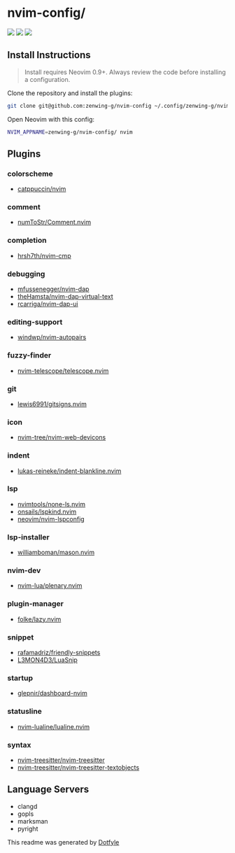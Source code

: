 # nvim-config/

<a href="https://dotfyle.com/zenwing-g/nvim-config"><img src="https://dotfyle.com/zenwing-g/nvim-config/badges/plugins?style=flat" /></a>
<a href="https://dotfyle.com/zenwing-g/nvim-config"><img src="https://dotfyle.com/zenwing-g/nvim-config/badges/leaderkey?style=flat" /></a>
<a href="https://dotfyle.com/zenwing-g/nvim-config"><img src="https://dotfyle.com/zenwing-g/nvim-config/badges/plugin-manager?style=flat" /></a>

## Install Instructions

> Install requires Neovim 0.9+. Always review the code before installing a configuration.

Clone the repository and install the plugins:

```sh
git clone git@github.com:zenwing-g/nvim-config ~/.config/zenwing-g/nvim-config
```

Open Neovim with this config:

```sh
NVIM_APPNAME=zenwing-g/nvim-config/ nvim
```

## Plugins

### colorscheme

- [catppuccin/nvim](https://dotfyle.com/plugins/catppuccin/nvim)

### comment

- [numToStr/Comment.nvim](https://dotfyle.com/plugins/numToStr/Comment.nvim)

### completion

- [hrsh7th/nvim-cmp](https://dotfyle.com/plugins/hrsh7th/nvim-cmp)

### debugging

- [mfussenegger/nvim-dap](https://dotfyle.com/plugins/mfussenegger/nvim-dap)
- [theHamsta/nvim-dap-virtual-text](https://dotfyle.com/plugins/theHamsta/nvim-dap-virtual-text)
- [rcarriga/nvim-dap-ui](https://dotfyle.com/plugins/rcarriga/nvim-dap-ui)

### editing-support

- [windwp/nvim-autopairs](https://dotfyle.com/plugins/windwp/nvim-autopairs)

### fuzzy-finder

- [nvim-telescope/telescope.nvim](https://dotfyle.com/plugins/nvim-telescope/telescope.nvim)

### git

- [lewis6991/gitsigns.nvim](https://dotfyle.com/plugins/lewis6991/gitsigns.nvim)

### icon

- [nvim-tree/nvim-web-devicons](https://dotfyle.com/plugins/nvim-tree/nvim-web-devicons)

### indent

- [lukas-reineke/indent-blankline.nvim](https://dotfyle.com/plugins/lukas-reineke/indent-blankline.nvim)

### lsp

- [nvimtools/none-ls.nvim](https://dotfyle.com/plugins/nvimtools/none-ls.nvim)
- [onsails/lspkind.nvim](https://dotfyle.com/plugins/onsails/lspkind.nvim)
- [neovim/nvim-lspconfig](https://dotfyle.com/plugins/neovim/nvim-lspconfig)

### lsp-installer

- [williamboman/mason.nvim](https://dotfyle.com/plugins/williamboman/mason.nvim)

### nvim-dev

- [nvim-lua/plenary.nvim](https://dotfyle.com/plugins/nvim-lua/plenary.nvim)

### plugin-manager

- [folke/lazy.nvim](https://dotfyle.com/plugins/folke/lazy.nvim)

### snippet

- [rafamadriz/friendly-snippets](https://dotfyle.com/plugins/rafamadriz/friendly-snippets)
- [L3MON4D3/LuaSnip](https://dotfyle.com/plugins/L3MON4D3/LuaSnip)

### startup

- [glepnir/dashboard-nvim](https://dotfyle.com/plugins/glepnir/dashboard-nvim)

### statusline

- [nvim-lualine/lualine.nvim](https://dotfyle.com/plugins/nvim-lualine/lualine.nvim)

### syntax

- [nvim-treesitter/nvim-treesitter](https://dotfyle.com/plugins/nvim-treesitter/nvim-treesitter)
- [nvim-treesitter/nvim-treesitter-textobjects](https://dotfyle.com/plugins/nvim-treesitter/nvim-treesitter-textobjects)

## Language Servers

- clangd
- gopls
- marksman
- pyright

This readme was generated by [Dotfyle](https://dotfyle.com)
